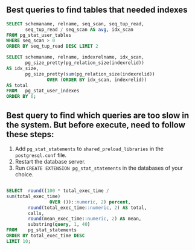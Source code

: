 ## Best queries to find tables that needed indexes

```sql
SELECT schemaname, relname, seq_scan, seq_tup_read,
       seq_tup_read / seq_scan AS avg, idx_scan
FROM pg_stat_user_tables
WHERE seq_scan > 0
ORDER BY seq_tup_read DESC LIMIT 2
```

```sql
SELECT schemaname, relname, indexrelname, idx_scan,
       pg_size_pretty(pg_relation_size(indexrelid))
AS idx_size,
       pg_size_pretty(sum(pg_relation_size(indexrelid))
               OVER (ORDER BY idx_scan, indexrelid))
AS total
FROM   pg_stat_user_indexes
ORDER BY 6;
```

## Best query to find which queries are too slow in the system. But before execute, need to follow these steps:

1. Add `pg_stat_statements` to `shared_preload_libraries` in the `postgresql.conf` file.
2. Restart the database server.
3. Run `CREATE EXTENSION pg_stat_statements` in the databases of your choice.

```sql

SELECT  round((100 * total_exec_time /
sum(total_exec_time)
                OVER ())::numeric, 2) percent,
        round(total_exec_time::numeric, 2) AS total,
        calls,
        round(mean_exec_time::numeric, 2) AS mean,
        substring(query, 1, 40)
FROM    pg_stat_statements
ORDER BY total_exec_time DESC
LIMIT 10;
```

